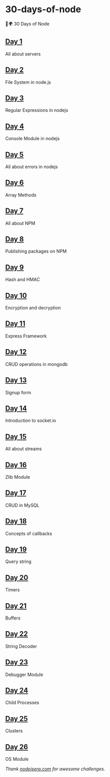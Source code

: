 # 30-days-of-node

🚀🌍 30 Days of Node

## [Day 1](https://github.com/cuongw/30-days-of-node/tree/master/day01)

All about servers

## [Day 2](https://github.com/cuongw/30-days-of-node/tree/master/day02)

File System in node.js

## [Day 3](https://github.com/cuongw/30-days-of-node/tree/master/day03)

Regular Expressions in nodejs

## [Day 4](https://github.com/cuongw/30-days-of-node/tree/master/day04)

Console Module in nodejs

## [Day 5](https://github.com/cuongw/30-days-of-node/tree/master/day05)

All about errors in nodejs

## [Day 6](https://github.com/cuongw/30-days-of-node/tree/master/day06)

Array Methods

## [Day 7](https://github.com/cuongw/30-days-of-node/tree/master/day07)

All about NPM

## [Day 8](https://github.com/cuongw/30-days-of-node/tree/master/day08)

Publishing packages on NPM

## [Day 9](https://github.com/cuongw/30-days-of-node/tree/master/day09)

Hash and HMAC

## [Day 10](https://github.com/cuongw/30-days-of-node/tree/master/day10)

Encryption and decryption

## [Day 11](https://github.com/cuongw/30-days-of-node/tree/master/day11)

Express Framework

## [Day 12](https://github.com/cuongw/30-days-of-node/tree/master/day12)

CRUD operations in mongodb

## [Day 13](https://github.com/cuongw/30-days-of-node/tree/master/day13)

Signup form

## [Day 14](https://github.com/cuongw/30-days-of-node/tree/master/day14)

Introduction to socket.io

## [Day 15](https://github.com/cuongw/30-days-of-node/tree/master/day15)

All about streams

## [Day 16](https://github.com/cuongw/30-days-of-node/tree/master/day16)

Zlib Module

## [Day 17](https://github.com/cuongw/30-days-of-node/tree/master/day17)

CRUD in MySQL

## [Day 18](https://github.com/cuongw/30-days-of-node/tree/master/day18)

Concepts of callbacks

## [Day 19](https://github.com/cuongw/30-days-of-node/tree/master/day19)

Query string

## [Day 20](https://github.com/cuongw/30-days-of-node/tree/master/day20)

Timers

## [Day 21](https://github.com/cuongw/30-days-of-node/tree/master/day21)

Buffers

## [Day 22](https://github.com/cuongw/30-days-of-node/tree/master/day22)

String Decoder

## [Day 23](https://github.com/cuongw/30-days-of-node/tree/master/day23)

Debugger Module

## [Day 24](https://github.com/cuongw/30-days-of-node/tree/master/day24)

Child Processes

## [Day 25](https://github.com/cuongw/30-days-of-node/tree/master/day25)

Clusters

## [Day 26](https://github.com/cuongw/30-days-of-node/tree/master/day26)

OS Module

_Thank [nodejsera.com](https://www.nodejsera.com/30-days-of-node.html) for awesome challenges._
